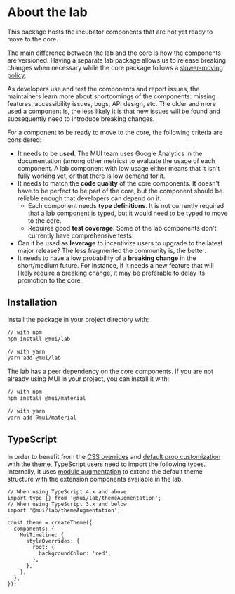 # About the lab

<p class="description">This package hosts the incubator components that are not yet ready to move to the core.</p>

The main difference between the lab and the core is how the components are versioned. Having a separate lab package allows us to release breaking changes when necessary while the core package follows a [slower-moving policy](https://mui.com/versions/#release-frequency).

As developers use and test the components and report issues, the maintainers learn more about shortcomings of the components: missing features, accessibility issues, bugs, API design, etc. The older and more used a component is, the less likely it is that new issues will be found and subsequently need to introduce breaking changes.

For a component to be ready to move to the core, the following criteria are considered:

- It needs to be **used**. The MUI team uses Google Analytics in the documentation (among other metrics) to evaluate the usage of each component. A lab component with low usage either means that it isn't fully working yet, or that there is low demand for it.
- It needs to match the **code quality** of the core components. It doesn't have to be perfect to be part of the core, but the component should be reliable enough that developers can depend on it.
  - Each component needs **type definitions**. It is not currently required that a lab component is typed, but it would need to be typed to move to the core.
  - Requires good **test coverage**. Some of the lab components don't currently have comprehensive tests.
- Can it be used as **leverage** to incentivize users to upgrade to the latest major release? The less fragmented the community is, the better.
- It needs to have a low probability of a **breaking change** in the short/medium future. For instance, if it needs a new feature that will likely require a breaking change, it may be preferable to delay its promotion to the core.

## Installation

Install the package in your project directory with:

```sh
// with npm
npm install @mui/lab

// with yarn
yarn add @mui/lab
```

The lab has a peer dependency on the core components.
If you are not already using MUI in your project, you can install it with:

```sh
// with npm
npm install @mui/material

// with yarn
yarn add @mui/material
```

## TypeScript

In order to benefit from the [CSS overrides](/material-ui/customization/theme-components/#global-style-overrides) and [default prop customization](/material-ui/customization/theme-components/#default-props) with the theme, TypeScript users need to import the following types. Internally, it uses [module augmentation](/material-ui/guides/typescript/#customization-of-theme) to extend the default theme structure with the extension components available in the lab.

```tsx
// When using TypeScript 4.x and above
import type {} from '@mui/lab/themeAugmentation';
// When using TypeScript 3.x and below
import '@mui/lab/themeAugmentation';

const theme = createTheme({
  components: {
    MuiTimeline: {
      styleOverrides: {
        root: {
          backgroundColor: 'red',
        },
      },
    },
  },
});
```
